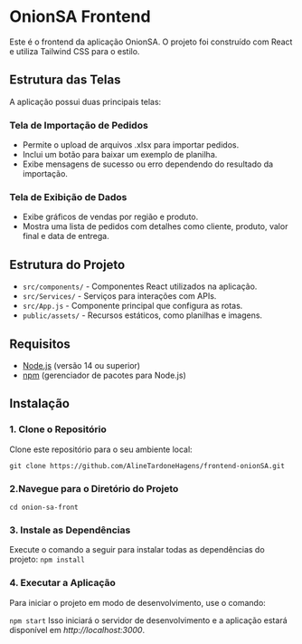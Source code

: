 # OnionSA Frontend

Este é o frontend da aplicação OnionSA. O projeto foi construído com React e utiliza Tailwind CSS para o estilo.

## Estrutura das Telas
A aplicação possui duas principais telas:

### Tela de Importação de Pedidos

- Permite o upload de arquivos .xlsx para importar pedidos.
- Inclui um botão para baixar um exemplo de planilha.
- Exibe mensagens de sucesso ou erro dependendo do resultado da importação.

### Tela de Exibição de Dados

- Exibe gráficos de vendas por região e produto.
- Mostra uma lista de pedidos com detalhes como cliente, produto, valor final e data de entrega.

## Estrutura do Projeto

- `src/components/` - Componentes React utilizados na aplicação.
- `src/Services/` - Serviços para interações com APIs.
- `src/App.js` - Componente principal que configura as rotas.
- `public/assets/` - Recursos estáticos, como planilhas e imagens.

## Requisitos

- [Node.js](https://nodejs.org/) (versão 14 ou superior)
- [npm](https://www.npmjs.com/) (gerenciador de pacotes para Node.js)

## Instalação

### 1. **Clone o Repositório**

   Clone este repositório para o seu ambiente local:

   ``
   git clone https://github.com/AlineTardoneHagens/frontend-onionSA.git ``

### 2.Navegue para o Diretório do Projeto
``
cd onion-sa-front
``
### 3. Instale as Dependências

Execute o comando a seguir para instalar todas as dependências do projeto:
``
npm install
``

### 4. Executar a Aplicação
Para iniciar o projeto em modo de desenvolvimento, use o comando:

``
npm start
``
Isso iniciará o servidor de desenvolvimento e a aplicação estará disponível em *http://localhost:3000*.
